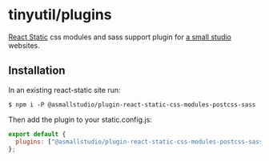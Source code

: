 # tinyutil/plugins

[React Static](https://react-static.js.org/) css modules and sass support plugin for [a small studio](https://asmallstudio.co) websites.

## Installation

In an existing react-static site run:

```shell
$ npm i -P @asmallstudio/plugin-react-static-css-modules-postcss-sass
```

Then add the plugin to your static.config.js:

```javascript
export default {
  plugins: ["@asmallstudio/plugin-react-static-css-modules-postcss-sass"]
};
```
